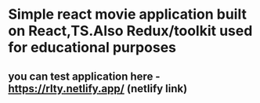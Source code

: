 # Simple react movie application built on React,TS.Also Redux/toolkit used for educational purposes

## you can test application here - https://rlty.netlify.app/ (netlify link)
